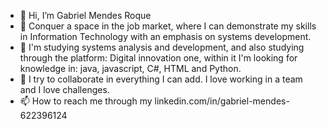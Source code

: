 - 👋 Hi, I’m Gabriel Mendes Roque
- 👀 Conquer a space in the job market, where I can demonstrate my skills in Information Technology with an emphasis on systems development.
- 🌱 I'm studying systems analysis and development, and also studying through the platform: Digital innovation one, within it I'm looking for knowledge in: java, javascript, C#, HTML and Python.
- 💞️ I try to collaborate in everything I can add. I love working in a team and I love challenges.
- 📫 How to reach me through my linkedin.com/in/gabriel-mendes-622396124


<!---
GabrielMendes16/GabrielMendes16 is a ✨ special ✨ repository because its `README.md` (this file) appears on your GitHub profile.
You can click the Preview link to take a look at your changes.
--->
